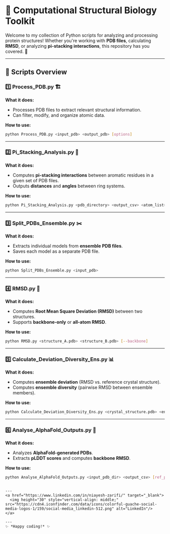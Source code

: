 # 🧬 Computational Structural Biology Toolkit

Welcome to my collection of Python scripts for analyzing and processing protein structures! Whether you're working with **PDB files**, calculating **RMSD**, or analyzing **pi-stacking interactions**, this repository has you covered. 🚀

---
## 📂 **Scripts Overview**

### 1️⃣ **Process_PDB.py** 🏗️
**What it does:**
- Processes PDB files to extract relevant structural information.
- Can filter, modify, and organize atomic data.

**How to use:**
```bash
python Process_PDB.py <input_pdb> <output_pdb> [options]
```

---
### 2️⃣ **Pi_Stacking_Analysis.py** 📏
**What it does:**
- Computes **pi-stacking interactions** between aromatic residues in a given set of PDB files.
- Outputs **distances** and **angles** between ring systems.

**How to use:**
```bash
python Pi_Stacking_Analysis.py <pdb_directory> <output_csv> <atom_list>
```

---
### 3️⃣ **Split_PDBs_Ensemble.py** ✂️
**What it does:**
- Extracts individual models from **ensemble PDB files**.
- Saves each model as a separate PDB file.

**How to use:**
```bash
python Split_PDBs_Ensemble.py <input_pdb>
```

---
### 4️⃣ **RMSD.py** 🔄
**What it does:**
- Computes **Root Mean Square Deviation (RMSD)** between two structures.
- Supports **backbone-only** or **all-atom RMSD**.

**How to use:**
```bash
python RMSD.py <structure_A.pdb> <structure_B.pdb> [--backbone]
```

---
### 5️⃣ **Calculate_Deviation_Diversity_Ens.py** 📊
**What it does:**
- Computes **ensemble deviation** (RMSD vs. reference crystal structure).
- Computes **ensemble diversity** (pairwise RMSD between ensemble members).

**How to use:**
```bash
python Calculate_Deviation_Diversity_Ens.py <crystal_structure.pdb> <ensemble_dir> <output_file.csv>
```

---
### 6️⃣ **Analyse_AlphaFold_Outputs.py** 🤖
**What it does:**
- Analyzes **AlphaFold-generated PDBs**.
- Extracts **pLDDT scores** and computes **backbone RMSD**.

**How to use:**
```bash
python Analyse_AlphaFold_Outputs.py <input_pdb_dir> <output_csv> [ref_pdb]
```
```

---
<a href="https://www.linkedin.com/in/niayesh-zarifi/" target="_blank">
  <img height="30" style="vertical-align: middle;" src="https://cdn4.iconfinder.com/data/icons/colorful-guache-social-media-logos-1/159/social-media_linkedin-512.png" alt="LinkedIn"/>
</a>

---
✨ *Happy coding!* ✨

